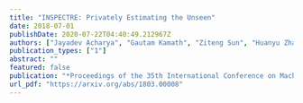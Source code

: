 ```yaml
---
title: "INSPECTRE: Privately Estimating the Unseen"
date: 2018-07-01
publishDate: 2020-07-22T04:40:49.212967Z
authors: ["Jayadev Acharya", "Gautam Kamath", "Ziteng Sun", "Huanyu Zhang"]
publication_types: ["1"]
abstract: ""
featured: false
publication: "*Proceedings of the 35th International Conference on Machine Learning* (ICML 2018)"
url_pdf: "https://arxiv.org/abs/1803.00008"
---
```


